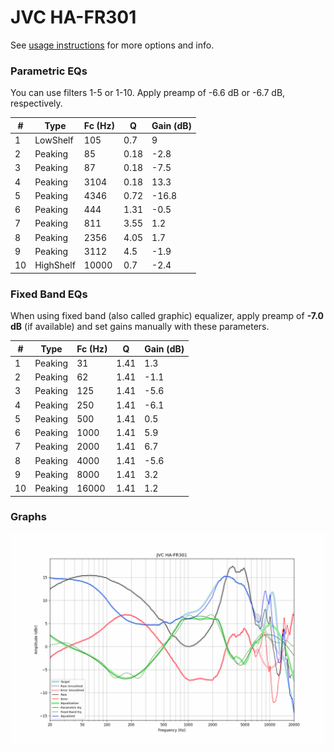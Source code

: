 # JVC HA-FR301
See [usage instructions](https://github.com/jaakkopasanen/AutoEq#usage) for more options and info.

### Parametric EQs
You can use filters 1-5 or 1-10. Apply preamp of -6.6 dB or -6.7 dB, respectively.

|   # | Type      |   Fc (Hz) |    Q |   Gain (dB) |
|-----|-----------|-----------|------|-------------|
|   1 | LowShelf  |       105 | 0.7  |         9   |
|   2 | Peaking   |        85 | 0.18 |        -2.8 |
|   3 | Peaking   |        87 | 0.18 |        -7.5 |
|   4 | Peaking   |      3104 | 0.18 |        13.3 |
|   5 | Peaking   |      4346 | 0.72 |       -16.8 |
|   6 | Peaking   |       444 | 1.31 |        -0.5 |
|   7 | Peaking   |       811 | 3.55 |         1.2 |
|   8 | Peaking   |      2356 | 4.05 |         1.7 |
|   9 | Peaking   |      3112 | 4.5  |        -1.9 |
|  10 | HighShelf |     10000 | 0.7  |        -2.4 |

### Fixed Band EQs
When using fixed band (also called graphic) equalizer, apply preamp of **-7.0 dB** (if available) and set gains manually with these parameters.

|   # | Type    |   Fc (Hz) |    Q |   Gain (dB) |
|-----|---------|-----------|------|-------------|
|   1 | Peaking |        31 | 1.41 |         1.3 |
|   2 | Peaking |        62 | 1.41 |        -1.1 |
|   3 | Peaking |       125 | 1.41 |        -5.6 |
|   4 | Peaking |       250 | 1.41 |        -6.1 |
|   5 | Peaking |       500 | 1.41 |         0.5 |
|   6 | Peaking |      1000 | 1.41 |         5.9 |
|   7 | Peaking |      2000 | 1.41 |         6.7 |
|   8 | Peaking |      4000 | 1.41 |        -5.6 |
|   9 | Peaking |      8000 | 1.41 |         3.2 |
|  10 | Peaking |     16000 | 1.41 |         1.2 |

### Graphs
![](./JVC%20HA-FR301.png)

